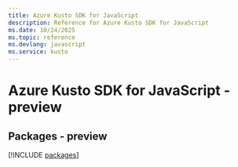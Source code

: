 ```yaml
---
title: Azure Kusto SDK for JavaScript
description: Reference for Azure Kusto SDK for JavaScript
ms.date: 10/24/2025
ms.topic: reference
ms.devlang: javascript
ms.service: kusto
---
```

# Azure Kusto SDK for JavaScript - preview
## Packages - preview
[!INCLUDE [packages](kusto-index.md)]